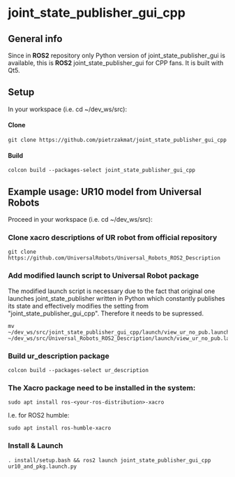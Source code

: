 # joint_state_publisher_gui_cpp

## General info
Since in **ROS2** repository only Python version of joint_state_publisher_gui is available, this is **ROS2** joint_state_publisher_gui for CPP fans.
It is built with Qt5.

## Setup
In your workspace (i.e. cd ~/dev_ws/src): 

#### Clone
```
git clone https://github.com/pietrzakmat/joint_state_publisher_gui_cpp
```

#### Build
```
colcon build --packages-select joint_state_publisher_gui_cpp
```
##  Example usage: UR10 model from Universal Robots
Proceed in your workspace (i.e. cd ~/dev_ws/src): 
### Clone xacro descriptions of UR robot from official repository
 ```
 git clone https://github.com/UniversalRobots/Universal_Robots_ROS2_Description
 ```
### Add modified launch script to Universal Robot package
The modified launch script is necessary due to the fact that original one launches joint_state_publisher written in Python which constantly publishes its state and effectively modifies the setting from "joint_state_publisher_gui_cpp". Therefore it needs to be supressed.
 ```
 mv ~/dev_ws/src/joint_state_publisher_gui_cpp/launch/view_ur_no_pub.launch.py ~/dev_ws/src/Universal_Robots_ROS2_Description/launch/view_ur_no_pub.launch.py 
 ```
### Build ur_description package
 ```
 colcon build --packages-select ur_description
 ```
### The **Xacro** package need to be installed in the system:
 ```
sudo apt install ros-<your-ros-distribution>-xacro
 ```
 I.e. for ROS2 humble:
 ```
 sudo apt install ros-humble-xacro
 ```
### Install & Launch
 ```
 . install/setup.bash && ros2 launch joint_state_publisher_gui_cpp ur10_and_pkg.launch.py 

 ```
